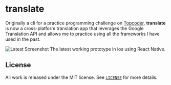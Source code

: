 # translate

Originally a cli for a practice programming challenge on [Topcoder](https://www.topcoder.com), __translate__ is now a cross-platform translation app
that leverages the Google Translation API and allows me to practice using
all the frameworks I have used in the past.

![Latest Screenshot](screen_shot.png) The latest working prototype
in ios using React Native.

## License
All work is released under the MIT license. See [`LICENSE`](/LICENSE.md) for more details.
